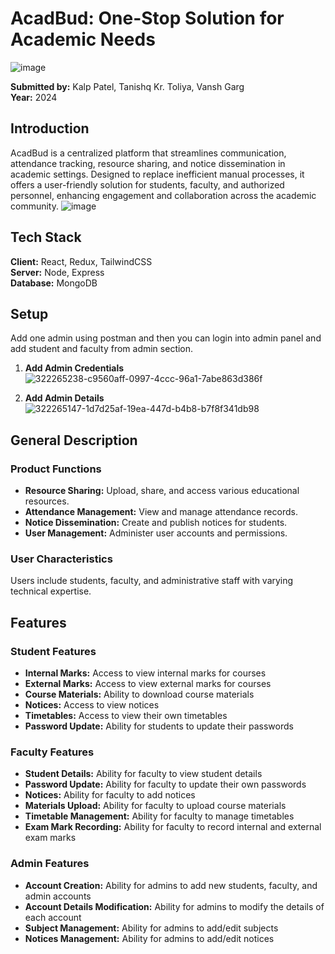 # AcadBud: One-Stop Solution for Academic Needs
![image](https://github.com/user-attachments/assets/7af3bea4-93ff-475e-8df8-6ac1b678d55f)

**Submitted by:** Kalp Patel, Tanishq Kr. Toliya, Vansh Garg  
**Year:** 2024

## Introduction
AcadBud is a centralized platform that streamlines communication, attendance tracking, resource sharing, and notice dissemination in academic settings. Designed to replace inefficient manual processes, it offers a user-friendly solution for students, faculty, and authorized personnel, enhancing engagement and collaboration across the academic community.
![image](https://github.com/user-attachments/assets/ccc2e001-0a6d-4254-acf8-8c60becc296e)


## Tech Stack

**Client:** React, Redux, TailwindCSS  
**Server:** Node, Express  
**Database:** MongoDB  

## Setup
Add one admin using postman and then you can login into admin panel and add student and faculty from admin section.

1. **Add Admin Credentials**  
   ![322265238-c9560aff-0997-4ccc-96a1-7abe863d386f](https://github.com/user-attachments/assets/49f0539b-d5c8-4c13-a7e4-f123db5ea265)

 
2. **Add Admin Details**  
![322265147-1d7d25af-19ea-447d-b4b8-b7f8f341db98](https://github.com/user-attachments/assets/03fcd153-7f44-4548-899f-651a1a931be1)

## General Description

### Product Functions
- **Resource Sharing:** Upload, share, and access various educational resources.
- **Attendance Management:** View and manage attendance records.
- **Notice Dissemination:** Create and publish notices for students.
- **User Management:** Administer user accounts and permissions.

### User Characteristics
Users include students, faculty, and administrative staff with varying technical expertise.

## Features
### Student Features

- **Internal Marks:** Access to view internal marks for courses
- **External Marks:** Access to view external marks for courses
- **Course Materials:** Ability to download course materials
- **Notices:** Access to view notices
- **Timetables:** Access to view their own timetables
- **Password Update:** Ability for students to update their passwords

### Faculty Features

- **Student Details:** Ability for faculty to view student details
- **Password Update:** Ability for faculty to update their own passwords
- **Notices:** Ability for faculty to add notices
- **Materials Upload:** Ability for faculty to upload course materials
- **Timetable Management:** Ability for faculty to manage timetables
- **Exam Mark Recording:** Ability for faculty to record internal and external exam marks

### Admin Features

- **Account Creation:** Ability for admins to add new students, faculty, and admin accounts
- **Account Details Modification:** Ability for admins to modify the details of each account
- **Subject Management:** Ability for admins to add/edit subjects
- **Notices Management:** Ability for admins to add/edit notices
